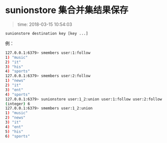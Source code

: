 # sunionstore 集合并集结果保存
>time: 2018-03-15 10:54:03

```
sunionstore destination key [key ...]
```
例：
```bash
127.0.0.1:6379> smembers user:1:follow
1) "music"
2) "it"
3) "his"
4) "sports"
127.0.0.1:6379> smembers user:2:follow
1) "news"
2) "it"
3) "ent"
4) "sports"
127.0.0.1:6379> sunionstore user:1_2:union user:1:follow user:2:follow
(integer) 6
127.0.0.1:6379> smembers user:1_2:union
1) "music"
2) "news"
3) "it"
4) "ent"
5) "his"
6) "sports"
```